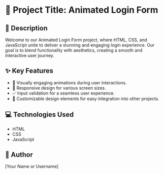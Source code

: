 # 🚀 Project Title: Animated Login Form

## 📝 Description
Welcome to our Animated Login Form project, where HTML, CSS, and JavaScript unite to deliver a stunning and engaging login experience. Our goal is to blend functionality with aesthetics, creating a smooth and interactive user journey.

## ✨ Key Features
- 🌟 Visually engaging animations during user interactions.
- 📱 Responsive design for various screen sizes.
- ✅ Input validation for a seamless user experience.
- 🎨 Customizable design elements for easy integration into other projects.

## 💻 Technologies Used
- HTML
- CSS
- JavaScript

## 🙌 Author
[Your Name or Username]

